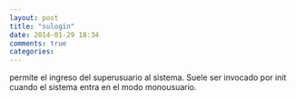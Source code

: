 ```yaml
---
layout: post
title: "sulogin"
date: 2014-01-29 18:34
comments: true
categories: 
---
```

permite el ingreso del superusuario al sistema. Suele ser invocado por init cuando el sistema entra en el modo monousuario.

